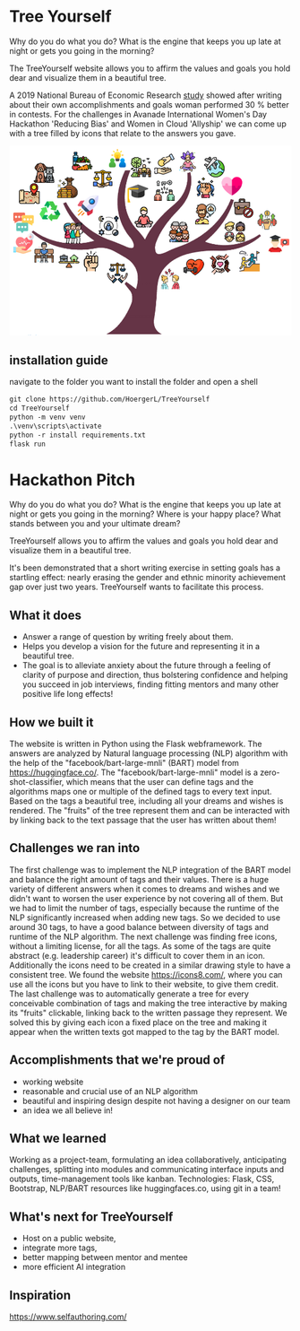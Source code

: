# Tree Yourself
Why do you do what you do? What is the engine that keeps you up late at night or gets you going in the morning?

The TreeYourself website allows you to affirm the values and goals you hold dear and visualize them in a beautiful tree.

A 2019 National Bureau of Economic Research [study](https://www.nber.org/digest/dec19/women-persistently-sell-themselves-short-same-skill-men) showed after writing about their own accomplishments and goals woman performed 30 % better in contests. For the challenges in Avanade International Women's Day Hackathon 'Reducing Bias' and Women in Cloud 'Allyship' we can come up with a tree filled by icons that relate to  the answers you gave.

![plot](./app/static/fulltree-thumbnail.png)

## installation guide
navigate to the folder you want to install the folder and open a shell

```shell
git clone https://github.com/HoergerL/TreeYourself
cd TreeYourself
python -m venv venv
.\venv\scripts\activate
python -r install requirements.txt
flask run
```

# Hackathon Pitch

Why do you do what you do? What is the engine that keeps you up late at night or gets you going in the morning? Where is your happy place? What stands between you and your ultimate dream?

TreeYourself allows you to affirm the values and goals you hold dear and visualize them in a beautiful tree.

It's been demonstrated that a short writing exercise in setting goals has a startling effect: nearly erasing the gender and ethnic minority achievement gap over just two years. TreeYourself wants to facilitate this process.

## What it does
- Answer a range of question by writing freely about them. 
- Helps you develop a vision for the future and representing it in a beautiful tree.  
- The goal is to alleviate anxiety about the future through a feeling of clarity of purpose and direction, thus bolstering confidence and helping you succeed in job interviews, finding fitting mentors and many other positive life long effects!

## How we built it
The website is written in Python using the Flask webframework. The answers are analyzed by Natural language processing (NLP) algorithm with the help of the "facebook/bart-large-mnli" (BART) model from https://huggingface.co/. The "facebook/bart-large-mnli" model is a zero-shot-classifier, which means that the user can define tags and the algorithms maps one or multiple of the defined tags to every text input.
Based on the tags a beautiful tree, including all your dreams and wishes is rendered. The "fruits" of the tree represent them and can be interacted with by linking back to the text passage that the user has written about them!

## Challenges we ran into
The first challenge was to implement the NLP integration of the BART model and balance the right amount of tags and their values. There is a huge variety of different answers when it comes to dreams and wishes and we didn't want to worsen the user experience by not covering all of them. But we had to limit the number of tags, especially because the runtime of the NLP significantly increased when adding new tags. So we decided to use around 30 tags, to have a good balance between diversity of tags and runtime of the NLP algorithm.
The next challenge was finding free icons, without a limiting license, for all the tags. As some of the tags are quite abstract (e.g. leadership career) it's difficult to cover them in an icon. Additionally the icons need to be created in a similar drawing style to have a consistent tree. We found the website https://icons8.com/, where you can use all the icons but you have to link to their website, to give them credit. 
The last challenge was to automatically generate a tree for every conceivable combination of tags and making the tree interactive by making its "fruits" clickable, linking back to the written passage they represent. We solved this by giving each icon a fixed place on the tree and making it appear when the written texts got mapped to the tag by the BART model.

## Accomplishments that we're proud of
- working website
- reasonable and crucial use of an NLP algorithm
- beautiful and inspiring design despite not having a designer on our team
- an idea we all believe in!

## What we learned
Working as a project-team, formulating an idea collaboratively, anticipating challenges, splitting into modules and communicating interface inputs and outputs, time-management tools like kanban. Technologies: Flask, CSS, Bootstrap, NLP/BART resources like huggingfaces.co, using git in a team!

## What's next for TreeYourself
- Host on a public website, 
- integrate more tags,
- better mapping between mentor and mentee
- more efficient AI integration

## Inspiration
https://www.selfauthoring.com/
